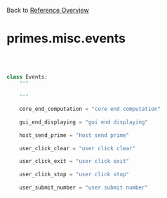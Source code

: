 
Back to [Reference Overview](https://github.com/pyrustic/primes/blob/master/docs/reference/README.Md)

# primes.misc.events



<br>


```python

class Events:
    """
    
    """

    core_end_computation = "core end computation"
    
    gui_end_displaying = "gui end displaying"
    
    host_send_prime = "host send prime"
    
    user_click_clear = "user click clear"
    
    user_click_exit = "user click exit"
    
    user_click_stop = "user click stop"
    
    user_submit_number = "user submit number"
    
```

